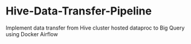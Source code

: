 # Hive-Data-Transfer-Pipeline

Implement data transfer from Hive cluster hosted dataproc to Big Query using Docker Airflow
